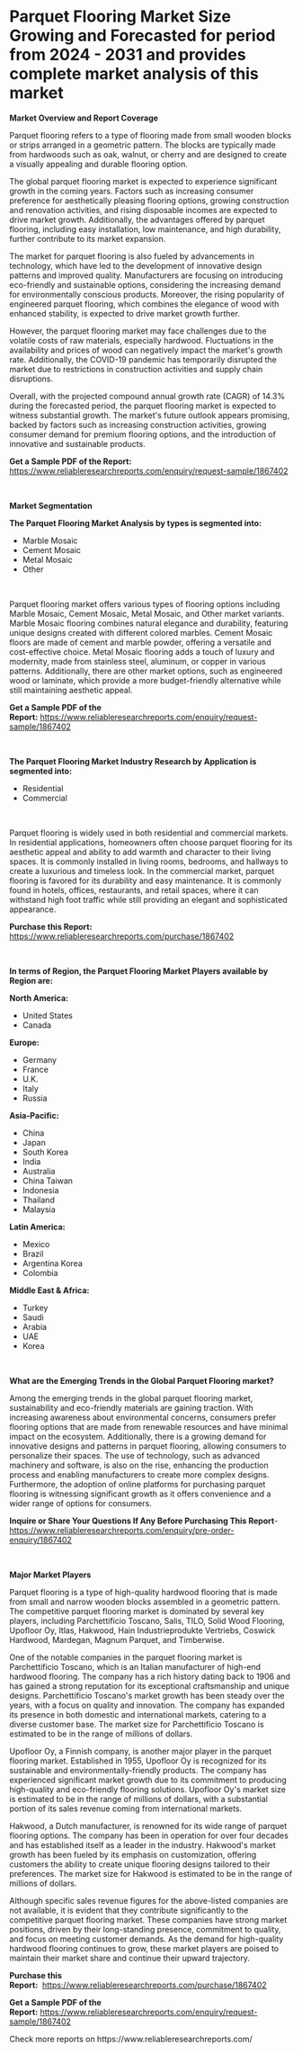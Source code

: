 <p><h1>Parquet Flooring Market Size Growing and Forecasted for period from 2024 - 2031 and provides complete market analysis of this market</h1></p><p><strong>Market Overview and Report Coverage</strong></p>
<p><p>Parquet flooring refers to a type of flooring made from small wooden blocks or strips arranged in a geometric pattern. The blocks are typically made from hardwoods such as oak, walnut, or cherry and are designed to create a visually appealing and durable flooring option.</p><p>The global parquet flooring market is expected to experience significant growth in the coming years. Factors such as increasing consumer preference for aesthetically pleasing flooring options, growing construction and renovation activities, and rising disposable incomes are expected to drive market growth. Additionally, the advantages offered by parquet flooring, including easy installation, low maintenance, and high durability, further contribute to its market expansion.</p><p>The market for parquet flooring is also fueled by advancements in technology, which have led to the development of innovative design patterns and improved quality. Manufacturers are focusing on introducing eco-friendly and sustainable options, considering the increasing demand for environmentally conscious products. Moreover, the rising popularity of engineered parquet flooring, which combines the elegance of wood with enhanced stability, is expected to drive market growth further.</p><p>However, the parquet flooring market may face challenges due to the volatile costs of raw materials, especially hardwood. Fluctuations in the availability and prices of wood can negatively impact the market's growth rate. Additionally, the COVID-19 pandemic has temporarily disrupted the market due to restrictions in construction activities and supply chain disruptions.</p><p>Overall, with the projected compound annual growth rate (CAGR) of 14.3% during the forecasted period, the parquet flooring market is expected to witness substantial growth. The market's future outlook appears promising, backed by factors such as increasing construction activities, growing consumer demand for premium flooring options, and the introduction of innovative and sustainable products.</p></p>
<p><strong>Get a Sample PDF of the Report:</strong> <a href="https://www.reliableresearchreports.com/enquiry/request-sample/1867402">https://www.reliableresearchreports.com/enquiry/request-sample/1867402</a></p>
<p>&nbsp;</p>
<p><strong>Market Segmentation</strong></p>
<p><strong>The Parquet Flooring Market Analysis by types is segmented into:</strong></p>
<p><ul><li>Marble Mosaic</li><li>Cement Mosaic</li><li>Metal Mosaic</li><li>Other</li></ul></p>
<p>&nbsp;</p>
<p><p>Parquet flooring market offers various types of flooring options including Marble Mosaic, Cement Mosaic, Metal Mosaic, and Other market variants. Marble Mosaic flooring combines natural elegance and durability, featuring unique designs created with different colored marbles. Cement Mosaic floors are made of cement and marble powder, offering a versatile and cost-effective choice. Metal Mosaic flooring adds a touch of luxury and modernity, made from stainless steel, aluminum, or copper in various patterns. Additionally, there are other market options, such as engineered wood or laminate, which provide a more budget-friendly alternative while still maintaining aesthetic appeal.</p></p>
<p><strong>Get a Sample PDF of the Report:</strong>&nbsp;<a href="https://www.reliableresearchreports.com/enquiry/request-sample/1867402">https://www.reliableresearchreports.com/enquiry/request-sample/1867402</a></p>
<p>&nbsp;</p>
<p><strong>The Parquet Flooring Market Industry Research by Application is segmented into:</strong></p>
<p><ul><li>Residential</li><li>Commercial</li></ul></p>
<p>&nbsp;</p>
<p><p>Parquet flooring is widely used in both residential and commercial markets. In residential applications, homeowners often choose parquet flooring for its aesthetic appeal and ability to add warmth and character to their living spaces. It is commonly installed in living rooms, bedrooms, and hallways to create a luxurious and timeless look. In the commercial market, parquet flooring is favored for its durability and easy maintenance. It is commonly found in hotels, offices, restaurants, and retail spaces, where it can withstand high foot traffic while still providing an elegant and sophisticated appearance.</p></p>
<p><strong>Purchase this Report:</strong>&nbsp; <a href="https://www.reliableresearchreports.com/purchase/1867402">https://www.reliableresearchreports.com/purchase/1867402</a></p>
<p>&nbsp;</p>
<p><strong>In terms of Region, the Parquet Flooring Market Players available by Region are:</strong></p>
<p>
    <p> <strong> North America: </strong>
        <ul>
            <li>United States</li>
            <li>Canada</li>
        </ul>
        </p> 
    <p> <strong> Europe: </strong>
        <ul>
            <li>Germany</li>
            <li>France</li>
            <li>U.K.</li>
            <li>Italy</li>
            <li>Russia</li>
        </ul>
        </p> 
    <p> <strong> Asia-Pacific: </strong>
        <ul>
            <li>China</li>
            <li>Japan</li>
            <li>South Korea</li>
            <li>India</li>
            <li>Australia</li>
            <li>China Taiwan</li>
            <li>Indonesia</li>
            <li>Thailand</li>
            <li>Malaysia</li>
        </ul>
        </p> 
    <p> <strong> Latin America: </strong>
        <ul>
            <li>Mexico</li>
            <li>Brazil</li>
            <li>Argentina Korea</li>
            <li>Colombia</li>
        </ul>
        </p> 
    <p> <strong> Middle East & Africa: </strong>
        <ul>
            <li>Turkey</li>
            <li>Saudi</li>
            <li>Arabia</li>
            <li>UAE</li>
            <li>Korea</li>
        </ul>
    </p>
    </p>
<p>&nbsp;</p>
<p><strong>What are the Emerging Trends in the Global Parquet Flooring market?</strong></p>
<p><p>Among the emerging trends in the global parquet flooring market, sustainability and eco-friendly materials are gaining traction. With increasing awareness about environmental concerns, consumers prefer flooring options that are made from renewable resources and have minimal impact on the ecosystem. Additionally, there is a growing demand for innovative designs and patterns in parquet flooring, allowing consumers to personalize their spaces. The use of technology, such as advanced machinery and software, is also on the rise, enhancing the production process and enabling manufacturers to create more complex designs. Furthermore, the adoption of online platforms for purchasing parquet flooring is witnessing significant growth as it offers convenience and a wider range of options for consumers.</p></p>
<p><strong>Inquire or Share Your Questions If Any Before Purchasing This Report</strong>- <a href="https://www.reliableresearchreports.com/enquiry/pre-order-enquiry/1867402">https://www.reliableresearchreports.com/enquiry/pre-order-enquiry/1867402</a></p>
<p>&nbsp;</p>
<p><strong>Major Market Players</strong></p>
<p><p>Parquet flooring is a type of high-quality hardwood flooring that is made from small and narrow wooden blocks assembled in a geometric pattern. The competitive parquet flooring market is dominated by several key players, including Parchettificio Toscano, Salis, TILO, Solid Wood Flooring, Upofloor Oy, Itlas, Hakwood, Hain Industrieprodukte Vertriebs, Coswick Hardwood, Mardegan, Magnum Parquet, and Timberwise.</p><p>One of the notable companies in the parquet flooring market is Parchettificio Toscano, which is an Italian manufacturer of high-end hardwood flooring. The company has a rich history dating back to 1906 and has gained a strong reputation for its exceptional craftsmanship and unique designs. Parchettificio Toscano's market growth has been steady over the years, with a focus on quality and innovation. The company has expanded its presence in both domestic and international markets, catering to a diverse customer base. The market size for Parchettificio Toscano is estimated to be in the range of millions of dollars.</p><p>Upofloor Oy, a Finnish company, is another major player in the parquet flooring market. Established in 1955, Upofloor Oy is recognized for its sustainable and environmentally-friendly products. The company has experienced significant market growth due to its commitment to producing high-quality and eco-friendly flooring solutions. Upofloor Oy's market size is estimated to be in the range of millions of dollars, with a substantial portion of its sales revenue coming from international markets.</p><p>Hakwood, a Dutch manufacturer, is renowned for its wide range of parquet flooring options. The company has been in operation for over four decades and has established itself as a leader in the industry. Hakwood's market growth has been fueled by its emphasis on customization, offering customers the ability to create unique flooring designs tailored to their preferences. The market size for Hakwood is estimated to be in the range of millions of dollars.</p><p>Although specific sales revenue figures for the above-listed companies are not available, it is evident that they contribute significantly to the competitive parquet flooring market. These companies have strong market positions, driven by their long-standing presence, commitment to quality, and focus on meeting customer demands. As the demand for high-quality hardwood flooring continues to grow, these market players are poised to maintain their market share and continue their upward trajectory.</p></p>
<p><strong>Purchase this Report:</strong>&nbsp;&nbsp;<a href="https://www.reliableresearchreports.com/purchase/1867402">https://www.reliableresearchreports.com/purchase/1867402</a></p>
<p></p>
<p><strong>Get a Sample PDF of the Report:</strong>&nbsp;<a href="https://www.reliableresearchreports.com/enquiry/request-sample/1867402">https://www.reliableresearchreports.com/enquiry/request-sample/1867402</a></p>
<p>Check more reports on https://www.reliableresearchreports.com/</p>